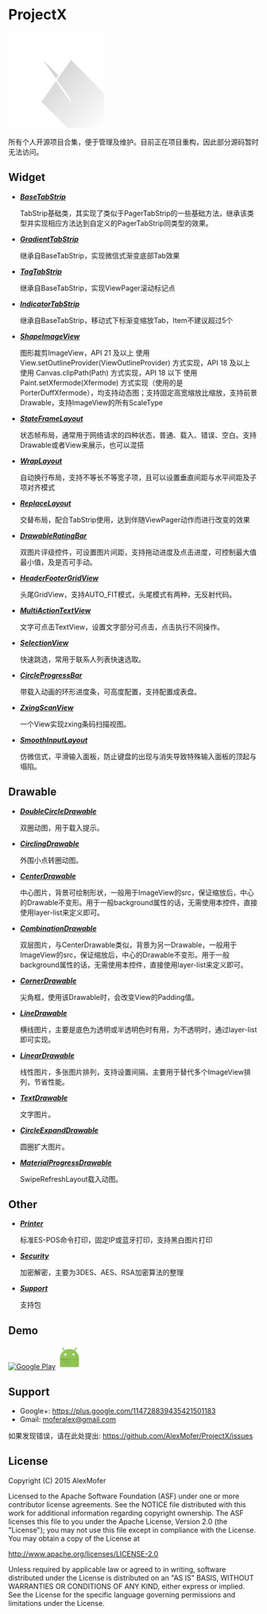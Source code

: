
ProjectX
========

<img src="images/svg/ic_launcher.svg" width="192" height="192" alt="Icon"/>

所有个人开源项目合集，便于管理及维护。目前正在项目重构，因此部分源码暂时无法访问。

Widget
------

- ***[BaseTabStrip][1]***

    TabStrip基础类，其实现了类似于PagerTabStrip的一些基础方法，继承该类型并实现相应方法达到自定义的PagerTabStrip同类型的效果。
- ***[GradientTabStrip][2]***

    继承自BaseTabStrip，实现微信式渐变底部Tab效果
- ***[TagTabStrip][3]***

    继承自BaseTabStrip，实现ViewPager滚动标记点
- ***[IndicatorTabStrip][4]***

    继承自BaseTabStrip，移动式下标渐变缩放Tab，Item不建议超过5个
- ***[ShapeImageView][5]***

    图形裁剪ImageView，API 21 及以上 使用 View.setOutlineProvider(ViewOutlineProvider) 方式实现，API 18 及以上 使用 Canvas.clipPath(Path) 方式实现，API 18 以下   使用 Paint.setXfermode(Xfermode) 方式实现（使用的是PorterDuffXfermode），均支持动态图；支持固定高宽缩放比缩放，支持前景Drawable，支持ImageView的所有ScaleType
- ***[StateFrameLayout][6]***

    状态帧布局，通常用于网络请求的四种状态，普通、载入、错误、空白。支持Drawable或者View来展示，也可以混搭
- ***[WrapLayout][7]***

    自动换行布局，支持不等长不等宽子项，且可以设置垂直间距与水平间距及子项对齐模式
- ***[ReplaceLayout][8]***

    交替布局，配合TabStrip使用，达到伴随ViewPager动作而进行改变的效果
- ***[DrawableRatingBar][9]***

    双图片评级控件，可设置图片间距，支持拖动进度及点击进度，可控制最大值最小值，及是否可手动。
- ***[HeaderFooterGridView][10]***

    头尾GridView，支持AUTO_FIT模式，头尾模式有两种，无反射代码。
- ***[MultiActionTextView][11]***

    文字可点击TextView，设置文字部分可点击，点击执行不同操作。
- ***[SelectionView][12]***

    快速跳选，常用于联系人列表快速选取。
- ***[CircleProgressBar][13]***

    带载入动画的环形进度条，可高度配置，支持配置成表盘。
- ***[ZxingScanView][14]***

    一个View实现zxing条码扫描视图。
- ***[SmoothInputLayout][15]***

    仿微信式，平滑输入面板，防止键盘的出现与消失导致特殊输入面板的顶起与塌陷。

[1]: https://github.com/AlexMofer/ProjectX/tree/master/basetabstrip
[2]: https://github.com/AlexMofer/ProjectX/tree/master/gradienttabstrip
[3]: https://github.com/AlexMofer/ProjectX/tree/master/tagtabstrip
[4]: https://github.com/AlexMofer/ProjectX/tree/master/indicatortabstrip
[5]: https://github.com/AlexMofer/ProjectX/tree/master/shapeimageview
[6]: https://github.com/AlexMofer/ProjectX/tree/master/stateframelayout
[7]: https://github.com/AlexMofer/ProjectX/tree/master/wraplayout
[8]: https://github.com/AlexMofer/ProjectX/tree/master/replacelayout
[9]: https://github.com/AlexMofer/ProjectX/tree/master/drawableratingbar
[10]: https://github.com/AlexMofer/ProjectX/tree/master/headerfootergridview
[11]: https://github.com/AlexMofer/ProjectX/tree/master/multiactiontextview
[12]: https://github.com/AlexMofer/ProjectX/tree/master/selectionview
[13]: https://github.com/AlexMofer/ProjectX/tree/master/circleprogressbar
[14]: https://github.com/AlexMofer/ProjectX/tree/master/zxingscanview
[15]: https://github.com/AlexMofer/ProjectX/tree/master/smoothinputlayout

Drawable
--------

- ***[DoubleCircleDrawable][100]***

    双圈动图，用于载入提示。
- ***[CirclingDrawable][100]***

    外围小点转圈动图。
- ***[CenterDrawable][100]***

    中心图片，背景可绘制形状，一般用于ImageView的src，保证缩放后，中心的Drawable不变形。用于一般background属性的话，无需使用本控件，直接使用layer-list来定义即可。
- ***[CombinationDrawable][100]***

    双层图片，与CenterDrawable类似，背景为另一Drawable，一般用于ImageView的src，保证缩放后，中心的Drawable不变形。用于一般background属性的话，无需使用本控件，直接使用layer-list来定义即可。
- ***[CornerDrawable][100]***
    
    尖角框，使用该Drawable时，会改变View的Padding值。
- ***[LineDrawable][100]***

    横线图片，主要是底色为透明或半透明色时有用，为不透明时，通过layer-list即可实现。
- ***[LinearDrawable][100]***
    
    线性图片，多张图片排列，支持设置间隔，主要用于替代多个ImageView排列，节省性能。
- ***[TextDrawable][100]***
    
    文字图片。
- ***[CircleExpandDrawable][100]***
    
    圆圈扩大图片。
- ***[MaterialProgressDrawable][100]***

    SwipeRefreshLayout载入动图。

[100]: https://github.com/AlexMofer/ProjectX/tree/master/drawable

Other
-----

- ***[Printer][200]***

    标准ES-POS命令打印，固定IP或蓝牙打印，支持黑白图片打印
- ***[Security][201]***

    加密解密，主要为3DES、AES、RSA加密算法的整理
- ***[Support][202]***

    支持包

[200]: https://github.com/AlexMofer/ProjectX/tree/master/printer
[201]: https://github.com/AlexMofer/ProjectX/tree/master/security
[202]: https://github.com/AlexMofer/ProjectX/tree/master/support

Demo
----

[<img src="https://play.google.com/intl/zh_cn/badges/images/apps/en-play-badge.png" width="164" height="48" alt="Google Play"/>][300]
[<img src="release/ic_download.png" alt="Download"/>][301]

[300]: https://play.google.com/store/apps/details?id=am.project.x
[301]: https://raw.githubusercontent.com/AlexMofer/ProjectX/master/release/ProjectX.apk

Support
-------

- Google+: https://plus.google.com/114728839435421501183
- Gmail: moferalex@gmail.com

如果发现错误，请在此处提出:
https://github.com/AlexMofer/ProjectX/issues

License
-------

Copyright (C) 2015 AlexMofer

Licensed to the Apache Software Foundation (ASF) under one or more contributor
license agreements.  See the NOTICE file distributed with this work for
additional information regarding copyright ownership.  The ASF licenses this
file to you under the Apache License, Version 2.0 (the "License"); you may not
use this file except in compliance with the License.  You may obtain a copy of
the License at

http://www.apache.org/licenses/LICENSE-2.0

Unless required by applicable law or agreed to in writing, software
distributed under the License is distributed on an "AS IS" BASIS, WITHOUT
WARRANTIES OR CONDITIONS OF ANY KIND, either express or implied.  See the
License for the specific language governing permissions and limitations under
the License.